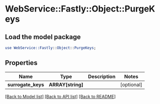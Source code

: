# WebService::Fastly::Object::PurgeKeys

## Load the model package
```perl
use WebService::Fastly::Object::PurgeKeys;
```

## Properties
Name | Type | Description | Notes
------------ | ------------- | ------------- | -------------
**surrogate_keys** | **ARRAY[string]** |  | [optional] 

[[Back to Model list]](../README.md#documentation-for-models) [[Back to API list]](../README.md#documentation-for-api-endpoints) [[Back to README]](../README.md)


